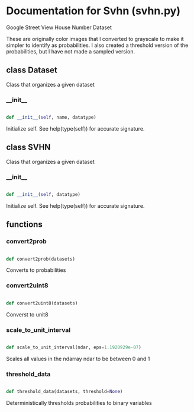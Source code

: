 # Documentation for Svhn (svhn.py)

Google Street View House Number Dataset

These are originally color images that I converted to grayscale to make
it simpler to identify as probabilities. I also created a threshold version
of the probabilities, but I have not made a sampled version.

## class Dataset
Class that organizes a given dataset 
### \_\_init\_\_
```py

def __init__(self, name, datatype)

```



Initialize self.  See help(type(self)) for accurate signature.




## class SVHN
Class that organizes a given dataset 
### \_\_init\_\_
```py

def __init__(self, datatype)

```



Initialize self.  See help(type(self)) for accurate signature.




## functions

### convert2prob
```py

def convert2prob(datasets)

```



Converts to probabilities 


### convert2uint8
```py

def convert2uint8(datasets)

```



Converst to unit8 


### scale\_to\_unit\_interval
```py

def scale_to_unit_interval(ndar, eps=1.1920929e-07)

```



Scales all values in the ndarray ndar to be between 0 and 1 


### threshold\_data
```py

def threshold_data(datasets, threshold=None)

```



Deterministically thresholds probabilities to binary variables 

